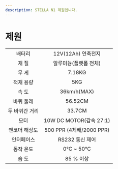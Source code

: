 ```yaml
---
description: STELLA N1 제원입니다.
---
```


# 제원

|   |   |
| :---: | :---: |
| 배터리 | 12V\(12Ah\) 연축전지 |
| 재 질 | 알루미늄\(플랫폼 전체\) |
| 무 게 | 7.18KG |
| 적재 용량 | 5KG |
| 속 도 | 36km/h\(MAX\) |
| 바퀴 둘레 | 56.52CM |
| 두 바퀴간 거리 | 33.7CM |
| 모터 | 10W DC MOTOR\(감속 27:1\) |
| 엔코더 해상도 | 500 PPR \(4체배/2000 PPR\) |
| 인터페이스 | RS232 통신 제어 |
| 동작 온도 | 0℃ ~ 50℃ |
| 습 도 | 85 % 이상 |


